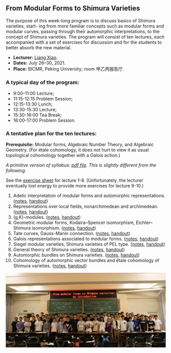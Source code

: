 ## From Modular Forms to Shimura Varieties

The purpose of this week-long program is to discuss basics of Shimura varieties, start- ing from more familiar concepts such as modular forms and modular curves, passing through their automorphic interpretations, to the concept of Shimura varieties. The program will consist of ten lectures, each accompanied with a set of exercises for discussion and for the students to better absorb the new material.
- **Lecturer:** [Liang Xiao](https://bicmr.pku.edu.cn/~lxiao/index.htm).
- **Dates:** July 26–30, 2021.
- **Place:** BICMR, Peking University; room 甲乙丙报告厅.

### A typical day of the program:

- 9:00-11:00 Lecture;
- 11:15-12:15 Problem Session;
- 12:15-13:30 Lunch;
- 13:30-15:30 Lecture;
- 15:30-16:00 Tea Break;
- 16:00-17:00 Problem Session.

### A tentative plan for the ten lectures:

**Prerequisite:** Modular forms, Algebraic Number Theory, and Algebraic Geometry. (For étale cohomology, it does not hurt to view it as usual topological cohomology together with a Galois action.)

_A primitive version of syllabus: [pdf file](././syllabus.pdf). This is slightly different from the following._

See the [exercise sheet](././exercises.pdf) for lecture 1-8. (Unfortunately, the lecturer eventually lost energy to provide more exercises for lecture 9-10.)

1. Adelic interpretation of modular forms and automorphic representations. ([notes](././n1.pdf), [handout](././1.pdf))
2. Representations over local fields, nonarchimedean and archimedean. ([notes](././n2.pdf), [handout](././2.pdf))
3. (g,K)-modules. ([notes](././n3.pdf), [handout](././3.pdf))
4. Geometric modular forms, Kodaira–Spencer isomorphism, Eichler–Shimura isomorphism. ([notes](././n4.pdf), [handout](././4.pdf))
5. Tate curves, Gauss-Manin connection. ([notes](././n5.pdf), [handout](././5.pdf))
6. Galois representations associated to modular forms. ([notes](././n6.pdf), [handout](././6.pdf))
7. Siegel modular varieties, Shimura varieties of PEL type. ([notes](././n7.pdf), [handout](././7.pdf))
8. General theory of Shimura varieties. ([notes](././n8.pdf), [handout](././8.pdf))
9. Automorphic bundles on Shimura varieties. ([notes](././n9.pdf), [handout](././9.pdf))
10. Cohomology of automorphic vector bundles and étale cohomology of Shimura varieties. ([notes](././n10.pdf), [handout](././10.pdf))

![groupphoto](././group.jpg)